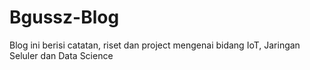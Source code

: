 # Bgussz-Blog
Blog ini berisi catatan, riset dan project mengenai bidang IoT, Jaringan Seluler dan Data Science
